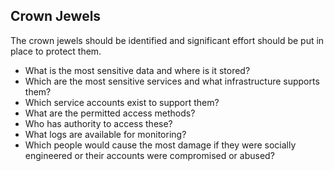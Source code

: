 ﻿## Crown Jewels
The crown jewels should be identified and significant effort should be put in place to protect them.

- What is the most sensitive data and where is it stored?
- Which are the most sensitive services and what infrastructure supports them?
- Which service accounts exist to support them?
- What are the permitted access methods?
- Who has authority to access these?
- What logs are available for monitoring?
- Which people would cause the most damage if they were socially engineered or their accounts were compromised or abused?